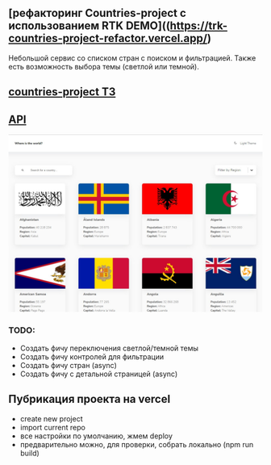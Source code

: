 ## [рефакторинг Countries-project с использованием RTK DEMO]((https://trk-countries-project-refactor.vercel.app/)

Небольшой сервис со списком стран c поиском и фильтрацией. Также есть возможность выбора темы (светлой или темной).
## [countries-project ТЗ](https://www.frontendmentor.io/challenges/rest-countries-api-with-color-theme-switcher-5cacc469fec04111f7b848ca)
## [API](https://restcountries.com/)

![](https://github.com/maximmorenko/spa-countries-project/blob/master/design/screen.jpg)

### TODO:
- Создать фичу переключения светлой/темной темы
- Создать фичу контролей для фильтрации
- Создать фичу стран (async)
- Создать фичу с детальной страницей (async)

## Пубрикация проекта на vercel
- create new project
- import current repo
- все настройки по умолчанию, жмем deploy
- предварительно можно, для проверки, собрать локально (npm run build)
